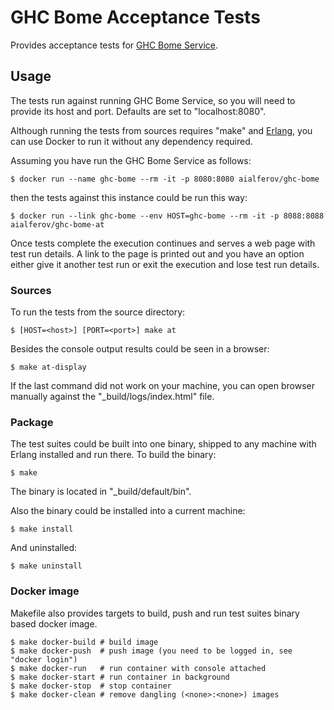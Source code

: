 # GHC Bome Acceptance Tests

Provides acceptance tests for
[GHC Bome Service](http://github.com/aialferov/ghc-bome).

## Usage

The tests run against running GHC Bome Service, so you will need to provide
its host and port. Defaults are set to "localhost:8080".

Although running the tests from sources requires "make" and
[Erlang](https://www.erlang-solutions.com/resources/download.html), you
can use Docker to run it without any dependency required.

Assuming you have run the GHC Bome Service as follows:

```
$ docker run --name ghc-bome --rm -it -p 8080:8080 aialferov/ghc-bome
```

then the tests against this instance could be run this way:

```
$ docker run --link ghc-bome --env HOST=ghc-bome --rm -it -p 8088:8088 aialferov/ghc-bome-at
```

Once tests complete the execution continues and serves a web page with test
run details. A link to the page is printed out and you have an option either
give it another test run or exit the execution and lose test run details.

### Sources

To run the tests from the source directory:

```
$ [HOST=<host>] [PORT=<port>] make at
```

Besides the console output results could be seen in a browser:

```
$ make at-display
```

If the last command did not work on your machine, you can open browser manually
against the "_build/logs/index.html" file.

### Package

The test suites could be built into one binary, shipped to any machine with
Erlang installed and run there. To build the binary:

```
$ make
```

The binary is located in "_build/default/bin".

Also the binary could be installed into a current machine:

```
$ make install
```

And uninstalled:

```
$ make uninstall
```

### Docker image

Makefile also provides targets to build, push and run test suites binary based
docker image. 

```
$ make docker-build # build image
$ make docker-push  # push image (you need to be logged in, see "docker login")
$ make docker-run   # run container with console attached
$ make docker-start # run container in background
$ make docker-stop  # stop container
$ make docker-clean # remove dangling (<none>:<none>) images
```
